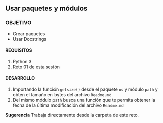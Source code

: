  

	
## Usar paquetes y módulos

### OBJETIVO 

- Crear paquetes
- Usar Docstrings

#### REQUISITOS 

1. Python 3
2. Reto 01 de esta sesión 

#### DESARROLLO

1. Importando la función `getsize()` desde el paquete `os` y módulo `path` y obtén el tamaño en bytes del archivo `Readme.md`
2. Del mismo módulo `path` busca una función que te permita obtener la fecha de la última modificación del archivo `Readme.md`

**Sugerencia** Trabaja directamente desde la carpeta de este reto.

